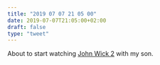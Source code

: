 ```yaml
---
title: "2019 07 07 21 05 00"
date: 2019-07-07T21:05:00+02:00
draft: false
type: "tweet"
---
```

About to start watching [John Wick 2](https://en.wikipedia.org/wiki/John_Wick:_Chapter_2) with my son.

